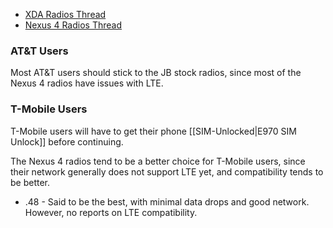 * [XDA Radios Thread](http://forum.xda-developers.com/showthread.php?t=2270319)
* [Nexus 4 Radios Thread](http://forum.xda-developers.com/showthread.php?t=2087227)

### AT&T Users

Most AT&T users should stick to the JB stock radios, since most of the Nexus 4 radios have issues with LTE.

### T-Mobile Users

T-Mobile users will have to get their phone [[SIM-Unlocked|E970 SIM Unlock]] before continuing.

The Nexus 4 radios tend to be a better choice for T-Mobile users, since their network generally does not support LTE yet, and compatibility tends to be better.

* .48 - Said to be the best, with minimal data drops and good network. However, no reports on LTE compatibility.